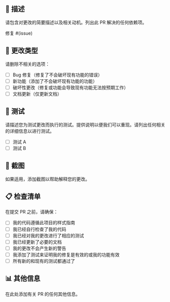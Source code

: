 ## 📝 描述

请包含对更改的简要描述以及相关动机。列出此 PR 解决的任何依赖项。

修复 #(issue)

## 🔄 更改类型

请删除不相关的选项：

- [ ] Bug 修复（修复了不会破坏现有功能的错误）
- [ ] 新功能（添加了不会破坏现有功能的功能）
- [ ] 破坏性更改（修复或功能会导致现有功能无法按预期工作）
- [ ] 文档更新（仅更新文档）

## 🧪 测试

请描述您为测试更改而执行的测试。提供说明以便我们可以重现。请列出任何相关的详细信息以进行测试。

- [ ] 测试 A
- [ ] 测试 B

## 📸 截图

如果适用，添加截图以帮助解释您的更改。

## 📋 检查清单

在提交 PR 之前，请确保：

- [ ] 我的代码遵循此项目的样式指南
- [ ] 我已经自行检查了我的代码
- [ ] 我已经对我的更改进行了相应的测试
- [ ] 我已经更新了必要的文档
- [ ] 我的更改不会产生新的警告
- [ ] 我添加了测试来证明我的修复是有效的或我的功能有效
- [ ] 所有新的和现有的测试都通过了

## 📊 其他信息

在此处添加有关 PR 的任何其他信息。 